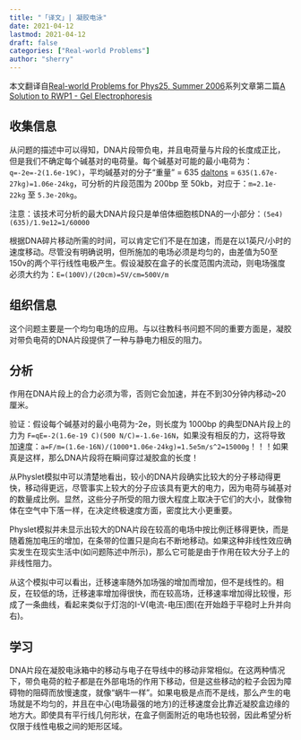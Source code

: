 ```yaml
---
title: "「译文」| 凝胶电泳" 
date: 2021-04-12
lastmod: 2021-04-12
draft: false
categories: ["Real-world Problems"]
author: "sherry"
---
```

本文翻译自[Real-world Problems for Phys25, Summer 2006](https://users.physics.unc.edu/~deardorf/phys25/rwp/)系列文章第二篇[A Solution to RWP1 - Gel Electrophoresis](https://users.physics.unc.edu/~deardorf/phys25/rwp/rwp1sol.html)

## 收集信息 

从问题的描述中可以得知，DNA片段带负电，并且电荷量与片段的长度成正比，但是我们不确定每个碱基对的电荷量。每个碱基对可能的最小电荷为：`q=-2e=-2(1.6e-19C)`，平均碱基对的分子“重量” = 635 [daltons](https://en.m.wikipedia.org/wiki/Dalton_(unit)) = `635(1.67e-27kg)=1.06e-24kg`，可分析的片段范围为 200bp 至 50kb，对应于：`m=2.1e-22kg` 至 `5.3e-20kg`。

注意：该技术可分析的最大DNA片段只是单倍体细胞核DNA的一小部分：`(5e4)(635)/1.9e12=1/60000`

根据DNA碎片移动所需的时间，可以肯定它们不是在加速，而是在以1英尺/小时的速度移动。尽管没有明确说明，但所施加的电场必须是均匀的，由差值为50至150v的两个平行线性电极产生。假设凝胶在盒子的长度范围内流动，则电场强度必须大约为：`E=(100V)/(20cm)=5V/cm=500V/m`

## 组织信息

这个问题主要是一个均匀电场的应用。与以往教科书问题不同的重要方面是，凝胶对带负电荷的DNA片段提供了一种与静电力相反的阻力。

## 分析

作用在DNA片段上的合力必须为零，否则它会加速，并在不到30分钟内移动~20厘米。

验证：假设每个碱基对的最小电荷为-2e，则长度为 1000bp 的典型DNA片段上的力为 `F=qE=-2(1.6e-19 C)(500 N/C)=-1.6e-16N`，如果没有相反的力，这将导致加速度：`a=F/m=(1.6e-16N)/(1000*1.06e-24kg)=1.5e5m/s^2=15000g`！！！如果真是这样，那么DNA片段将在瞬间穿过凝胶盒的长度！

从Physlet模拟中可以清楚地看出，较小的DNA片段确实比较大的分子移动得更快，移动得更远，尽管事实上较大的分子应该具有更大的电力，因为电荷与碱基对的数量成比例。显然，这些分子所受的阻力很大程度上取决于它们的大小，就像物体在空气中下落一样，在决定终极速度方面，密度比大小更重要。

Physlet模拟并未显示出较大的DNA片段在较高的电场中按比例迁移得更快，而是随着施加电压的增加，在条带的位置只是向右不断地移动。如果这种非线性效应确实发生在现实生活中(如问题陈述中所示)，那么它可能是由于作用在较大分子上的非线性阻力。

从这个模拟中可以看出，迁移速率随外加场强的增加而增加，但不是线性的。相反，在较低的场，迁移速率增加得很快，而在较高场，迁移速率增加得比较慢，形成了一条曲线，看起来类似于灯泡的I-V(电流-电压)图(在开始趋于平稳时上升并向右)。

## 学习

DNA片段在凝胶电泳箱中的移动与电子在导线中的移动非常相似。在这两种情况下，带负电荷的粒子都是在外部电场的作用下移动，但是这些移动的粒子会因为障碍物的阻碍而放慢速度，就像“蜗牛一样”。如果电极是点而不是线，那么产生的电场就是不均匀的，并且在中心(电场最强的地方)的迁移速度会比靠近凝胶盒边缘的地方大。即使具有平行线几何形状，在盒子侧面附近的电场也较弱，因此希望分析仅限于线性电极之间的矩形区域。
